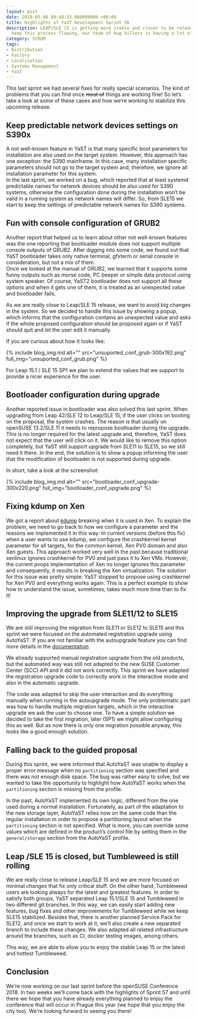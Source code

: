```yaml
---
layout: post
date: 2018-05-08 09:40:33.000000000 +00:00
title: Highlights of YaST Development Sprint 56
description: LEAP/SLE 15 is getting more stable and closer to be released, but to
  keep this process flowing, our team of bug killers is having a lot of work to do!
category: SCRUM
tags:
- Distribution
- Factory
- Localization
- Systems Management
- YaST
---
```


This last sprint we had several fixes for really special scenarios. The
kind of problems that you can find once <del>most of</del> things are
working fine! So let’s take a look at some of these cases and how we’re
working to stabilize this upcoming release.

## Keep predictable network devices settings on S390x

A not well-known feature in YaST is that many specific boot parameters
for installation are also used on the target system. However, this
approach has one exception: the S390 mainframe. In this case, many
installation specific parameters should not go to the target system and,
therefore, we ignore all installation parameter for this system.  
In the last sprint, we worked on a bug, which reported that at least
systemd predictable names for network devices should be also used for
S390 systems, otherwise the configuration done during the installation
won’t be valid in a running system as network names will differ. So,
from SLE15 we start to keep the settings of predictable network names
for S390 systems.

## Fun with console configuration of GRUB2

Another report that helped us to learn about other not well-known
features was the one reporting that bootloader module does not support
multiple console outputs of GRUB2. After digging into some code, we
found out that YaST bootloader takes only native terminal, gfxterm or
serial console in consideration, but not a mix of them.  
 Once we looked at the manual of GRUB2, we learned that it supports some
funny outputs such as morse code, PC beeper or simple data protocol
using system speaker. Of course, YaST2 bootloader does not support all
these options and when it gets one of them, it is treated as an
unexpected value and bootloader fails.

As we are really close to Leap/SLE 15 release, we want to avoid big
changes in the system. So we decided to handle this issue by showing a
popup, which informs that the configuration contains an unexpected value
and asks if the whole proposed configuration should be proposed again or
if YaST should quit and let the user edit it manually.

If you are curious about how it looks like:

{% include blog_img.md alt=""
src="unsuported_conf_grub-300x192.png" full_img="unsuported_conf_grub.png" %}

For Leap 15.1 / SLE 15 SP1 we plan to extend the values that we support
to provide a nicer experience for the user.

## Bootloader configuration during upgrade

Another reported issue in bootloader was also solved this last sprint.
When upgrading from Leap 42/SLE 12 to Leap/SLE 15, if the user clicks on
booting on the proposal, the system crashes. The reason is that usually
on openSUSE 13.2/SLE 11 it needs to repropose bootloader during the
upgrade. This is no longer required for the latest upgrade and,
therefore, YaST does not expect that the user will click on it. We would
like to remove this option completely, but YaST still support upgrade
from SLE11 to SLE15, so we still need it there. In the end, the solution
is to show a popup informing the user that the modification of
bootloader is not supported during upgrade.

In short, take a look at the screenshot:

{% include blog_img.md alt=""
src="bootloader_conf_upgrade-300x220.png" full_img="bootloader_conf_upgrade.png"
%}

## Fixing kdump on Xen

We got a report about [kdump][1] breaking when it is used in Xen. To
explain the problem, we need to go back to how we configure a parameter
and the reasons we implemented it in this way: In current versions
(before this fix) when a user wants to use kdump, we configure the
crashkernel kernel parameter for all targets, for the common kernel, Xen
PV0 domain and also Xen guests. This approach worked very well in the
past because traditional xenlinux ignores crashkernel for PV0 and just
pass it to Xen VMs. However, the current pvops implementation of Xen no
longer ignores this parameter and consequently, it results in breaking
the Xen virtualization. The solution for this issue was pretty simple:
YaST stopped to propose using crashkernel for Xen PV0 and everything
works again. This is a perfect example to show how to understand the
issue, sometimes, takes much more time than to fix it!

## Improving the upgrade from SLE11/12 to SLE15

We are still improving the migration from SLE11 or SLE12 to SLE15 and
this sprint we were focused on the automated registration upgrade using
AutoYaST. If you are not familiar with the autoupgrade feature you can
find more details in the [documentation][2].

We already supported manual registration upgrade from the old products,
but the automated way was still not adapted to the new SUSE Customer
Center (SCC) API and it did not work correctly. This sprint we have
adapted the registration upgrade code to correctly work in the
interactive mode and also in the automatic upgrade.

The code was adapted to skip the user interaction and do everything
manually when running in the autoupgrade mode. The only problematic part
was how to handle multiple migration targets, which in the interactive
upgrade we ask the user to choose one. To have a simple solution we
decided to take the first migration, later (SP1) we might allow
configuring this as well. But as now there is only one migration
possible anyway, this looks like a good enough solution.

## Falling back to the guided proposal

During this sprint, we were informed that AutoYaST was unable to display
a proper error message when no `partitioning` section was specified and
there was not enough disk space. The bug was rather easy to solve, but
we wanted to take the opportunity to highlight how AutoYaST works when
the `partitioning` section is missing from the profile.

In the past, AutoYaST implemented its own logic, different from the one
used during a normal installation. Fortunately, as part of the
adaptation to the new storage layer, AutoYaST relies now on the same
code than the regular installation in order to propose a partitioning
layout when the `partitioning` section is not specified. What is more,
you can override some values which are defined in the product’s control
file by setting them in the `general/storage` section from the AutoYaST
profile.

## Leap /SLE 15 is closed, but Tumbleweed is still rolling

We are really close to release Leap/SLE 15 and we are more focused on
minimal changes that fix only critical stuff. On the other hand,
Tumbleweed users are looking always for the latest and greatest
features. In order to satisfy both groups, YaST separated Leap 15.1/SLE
15 and Tumbleweed in two different git branches. In this way, we can
easily start adding new features, bug fixes and other improvements for
Tumbleweed while we keep SLE15 stabilized. Besides that, there is
another planned Service Pack for SLE12, and once we start to work at it,
we’ll also create a new separated branch to include these changes. We
also adapted all related infrastructure around the branches, such as CI,
docker testing images, among others.

This way, we are able to allow you to enjoy the stable Leap 15 or the
latest and hottest Tumbleweed.

## Conclusion

We’re now working on our last sprint before the openSUSE Conference 2018.
In two weeks we’ll come back with the highlights of Sprint 57 and
until there we hope that you have already everything planned to enjoy
the conference that will occur in Prague this year (we hope that you
enjoy the city too). We’re looking forward to seeing you there!



[1]: https://en.wikipedia.org/wiki/Kdump_(Linux)
[2]: https://www.suse.com/documentation/sles-12/singlehtml/book_autoyast/book_autoyast.html#CreateProfile.upgrade
